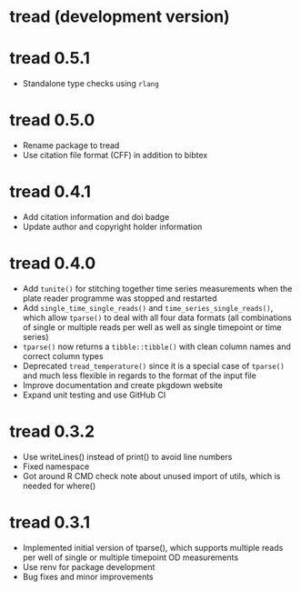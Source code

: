 # tread (development version)

# tread 0.5.1

- Standalone type checks using `rlang`

# tread 0.5.0

- Rename package to tread
- Use citation file format (CFF) in addition to bibtex

# tread 0.4.1

- Add citation information and doi badge
- Update author and copyright holder information

# tread 0.4.0

- Add `tunite()` for stitching together time series measurements when the plate reader programme was stopped and restarted
- Add `single_time_single_reads()` and `time_series_single_reads()`, which allow `tparse()` to deal with all four data formats (all combinations of single or multiple reads per well as well as single timepoint or time series)
- `tparse()` now returns a `tibble::tibble()` with clean column names and correct column types
- Deprecated `tread_temperature()` since it is a special case of `tparse()` and much less flexible in regards to the format of the input file
- Improve documentation and create pkgdown website
- Expand unit testing and use GitHub CI

# tread 0.3.2

- Use writeLines() instead of print() to avoid line numbers
- Fixed namespace
- Got around R CMD check note about unused import of utils, which is needed for where()

# tread 0.3.1

- Implemented initial version of tparse(), which supports multiple reads per well of single or multiple timepoint OD measurements
- Use renv for package development
- Bug fixes and minor improvements

